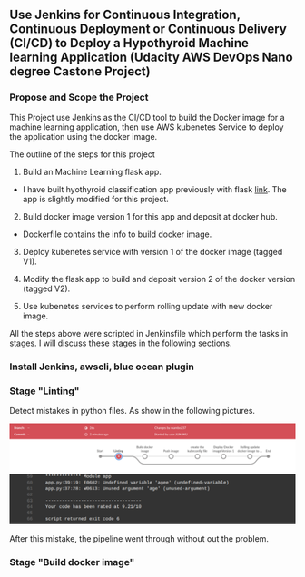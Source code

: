 ## Use Jenkins for Continuous Integration, Continuous Deployment or Continuous Delivery (CI/CD) to Deploy a Hypothyroid Machine learning Application (Udacity AWS DevOps Nano degree Castone Project)

### Propose and Scope the Project

This Project use Jenkins as the CI/CD tool to build the Docker image for a machine learning application, then use AWS kubenetes Service to deploy the application using the docker image.

The outline of the steps for this project

1. Build an Machine Learning flask app.  

* I have built hyothyroid classification app previously with flask [link](https://github.com/Jun-depo/hypothyroid_flaskapp).  The app is slightly modified for this project.

2. Build docker image version 1 for this app and deposit at docker hub.  

* Dockerfile contains the info to build docker image.

3. Deploy kubenetes service with version 1 of the docker image (tagged V1). 

4. Modify the flask app to build and deposit version 2 of the docker version (tagged V2). 

5. Use kubenetes services to perform rolling update with new docker image. 

All the steps above were scripted in Jenkinsfile which perform the tasks in stages.  I will discuss these stages in the following sections.

### Install Jenkins, awscli, blue ocean plugin 




### Stage "Linting"
Detect mistakes in python files.  As show in the following pictures.

 <img src="images/fail1.png" />

 <img src="images/fail2.png" />

After this mistake, the pipeline went through without out the problem.  

### Stage "Build docker image"








